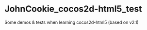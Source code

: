 JohnCookie_cocos2d-html5_test
=============================

Some demos &amp; tests when learning cocos2d-html5 (based on v2.1)
